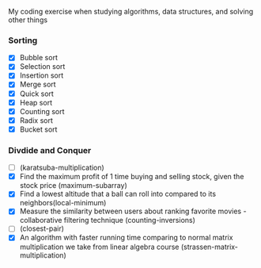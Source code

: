 My coding exercise when studying algorithms, data structures, and solving other things

### **Sorting**

- [x] Bubble sort
- [x] Selection sort
- [x] Insertion sort
- [x] Merge sort
- [x] Quick sort
- [x] Heap sort
- [x] Counting sort
- [x] Radix sort
- [x] Bucket sort

### **Divdide and Conquer**

- [ ] (karatsuba-multiplication)
- [x] Find the maximum profit of 1 time buying and selling stock, given the stock price (maximum-subarray)
- [x] Find a lowest altitude that a ball can roll into compared to its neighbors(local-minimum)
- [x] Measure the similarity between users about ranking favorite movies - collaborative filtering technique (counting-inversions)
- [ ] (closest-pair)
- [x] An algorithm with faster running time comparing to normal matrix multiplication we take from linear algebra course (strassen-matrix-multiplication)